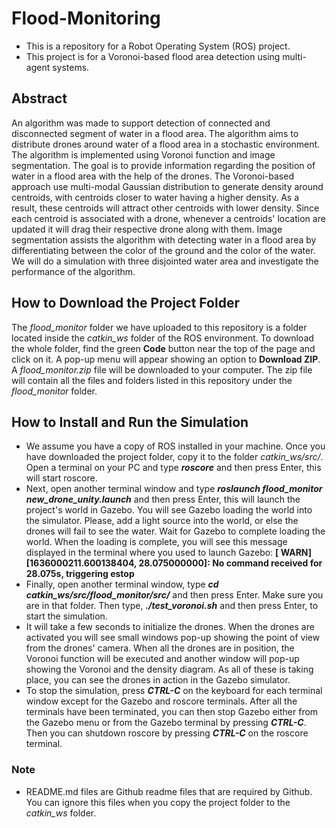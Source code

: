 # Flood-Monitoring
- This is a repository for a Robot Operating System (ROS) project.
- This project is for a Voronoi-based flood area detection using multi-agent systems.

## Abstract
An algorithm was made to support detection of connected and disconnected segment of water in a flood area. The algorithm aims to distribute  drones around water of a flood area in a stochastic environment. The algorithm is implemented using Voronoi function and image segmentation. The goal is to provide information regarding the position of water in a flood area with the help of the drones. The Voronoi-based approach use multi-modal Gaussian distribution to generate density around centroids, with centroids closer to water having a higher density. As a result, these centroids will attract other centroids with lower density. Since each centroid is associated with a drone, whenever a centroids' location are updated it will drag their respective drone along with them. Image segmentation assists the algorithm with detecting water in a flood area by differentiating between the color of the ground and the color of the water. We will do a simulation with three disjointed water area and investigate the performance of the algorithm. 

## How to Download the Project Folder
The _flood_monitor_ folder we have uploaded to this repository is a folder located inside the _catkin_ws_ folder of the ROS environment. To download the whole folder, find the green **Code** button near the top of the page and click on it. A pop-up menu will appear showing an option to **Download ZIP**. A _flood_monitor.zip_ file will be downloaded to your computer. The zip file will contain all the files and folders listed in this repository under the _flood_monitor_ folder. 

## How to Install and Run the Simulation
- We assume you have a copy of ROS installed in your machine. Once you have downloaded the project folder, copy it to the folder _catkin_ws/src/_. Open a terminal on your PC and type **_roscore_** and then press Enter, this will start roscore. 
- Next, open another terminal window and type **_roslaunch flood_monitor new_drone_unity.launch_** and then press Enter, this will launch the project's world in Gazebo. You will see Gazebo loading the world into the simulator. Please, add a light source into the world, or else the drones will fail to see the water. Wait for Gazebo to complete loading the world. When the loading is complete, you will see this message displayed in the terminal where you used to launch Gazebo: **[ WARN] [1636000211.600138404, 28.075000000]: No command received for 28.075s, triggering estop** 
- Finally, open another terminal window, type **_cd catkin_ws/src/flood_monitor/src/_** and then press Enter. Make sure you are in that folder. Then type, **_./test_voronoi.sh_** and then press Enter, to start the simulation. 
- It will take a few seconds to initialize the drones. When the drones are activated you will see small windows pop-up showing the point of view from the drones' camera. When all the drones are in position, the Voronoi function will be executed and another window will pop-up showing the Voronoi and the density diagram. As all of these is taking place, you can see the drones in action in the Gazebo simulator. 
- To stop the simulation, press **_CTRL-C_** on the keyboard for each terminal window except for the Gazebo and roscore terminals. After all the terminals have been terminated, you can then stop Gazebo either from the Gazebo menu or from the Gazebo terminal by pressing **_CTRL-C_**. Then you can shutdown roscore by pressing **_CTRL-C_** on the roscore terminal.

### Note
- README.md files are Github readme files that are required by Github. You can ignore this files when you copy the project folder to the _catkin_ws_ folder.
